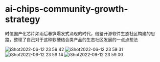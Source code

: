 # ai-chips-community-growth-strategy
时值国产化芯片如雨后春笋爆发式涌现的时代，借鉴开源软件生态社区构建的思路，整理了自己对于这种软硬结合类产品的生态社区发展的一点点想法


![iShot2022-06-12 23 59 42](https://user-images.githubusercontent.com/2363295/173242070-4bcc5356-fa64-4a6c-8b2c-10f1e1707d25.png)
![iShot2022-06-12 23 59 31](https://user-images.githubusercontent.com/2363295/173242073-75b90cfd-038d-4d63-b416-eff9cbbe984f.png)
![iShot2022-06-12 23 59 14](https://user-images.githubusercontent.com/2363295/173242078-5a9fe086-effe-4e09-9585-b02ea87dc784.png)
![iShot2022-06-12 23 59 00](https://user-images.githubusercontent.com/2363295/173242082-c76c4a8c-2903-41f0-8ea9-2663b40ff38c.png)
